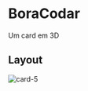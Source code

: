 # BoraCodar
Um card em 3D 

## Layout

![card-5](https://github.com/AmandaLuizaFreitas/boraCodar-desafio18/assets/110351770/9b983864-e5ee-4517-91cb-69e43bf982b9)
